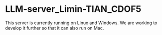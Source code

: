 # LLM-server_Limin-TIAN_CDOF5
This server is currently running on Linux and Windows. We are working to develop it further so that it can also run on Mac.
